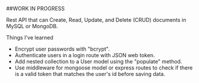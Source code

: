 ##WORK IN PROGRESS

Rest API that can Create, Read, Update, and Delete (CRUD) documents in MySQL or MongoDB.

Things I've learned
- Encrypt user passwords with "bcrypt".
- Authenticate users in a login route with JSON web token.
- Add nested collection to a User model using the "populate" method.
- Use middleware for mongoose model or express routes to check if there is a valid token that matches the user's id before saving data.
